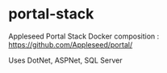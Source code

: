 # portal-stack
Appleseed Portal Stack Docker composition : https://github.com/Appleseed/portal/

Uses DotNet, ASPNet, SQL Server
